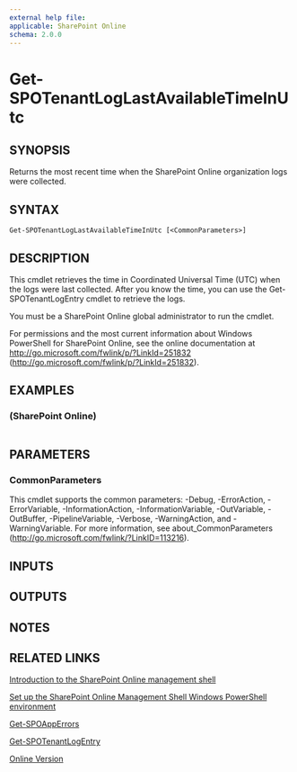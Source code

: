 ```yaml
---
external help file: 
applicable: SharePoint Online
schema: 2.0.0
---
```


# Get-SPOTenantLogLastAvailableTimeInUtc

## SYNOPSIS
Returns the most recent time when the SharePoint Online organization logs were collected.

## SYNTAX

```
Get-SPOTenantLogLastAvailableTimeInUtc [<CommonParameters>]
```

## DESCRIPTION
This cmdlet retrieves the time in Coordinated Universal Time (UTC) when the logs were last collected.
After you know the time, you can use the Get-SPOTenantLogEntry cmdlet to retrieve the logs.

You must be a SharePoint Online global administrator to run the cmdlet.

For permissions and the most current information about Windows PowerShell for SharePoint Online, see the online documentation at http://go.microsoft.com/fwlink/p/?LinkId=251832 (http://go.microsoft.com/fwlink/p/?LinkId=251832).

## EXAMPLES

###   (SharePoint Online)
```

```

## PARAMETERS

### CommonParameters
This cmdlet supports the common parameters: -Debug, -ErrorAction, -ErrorVariable, -InformationAction, -InformationVariable, -OutVariable, -OutBuffer, -PipelineVariable, -Verbose, -WarningAction, and -WarningVariable. For more information, see about_CommonParameters (http://go.microsoft.com/fwlink/?LinkID=113216).

## INPUTS

## OUTPUTS

## NOTES

## RELATED LINKS

[Introduction to the SharePoint Online management shell]()

[Set up the SharePoint Online Management Shell Windows PowerShell environment]()

[Get-SPOAppErrors]()

[Get-SPOTenantLogEntry]()

[Online Version](http://technet.microsoft.com/EN-US/library/dba7f754-c9b7-4b4e-8b75-6cf4ddf398e7(Office.15).aspx)

